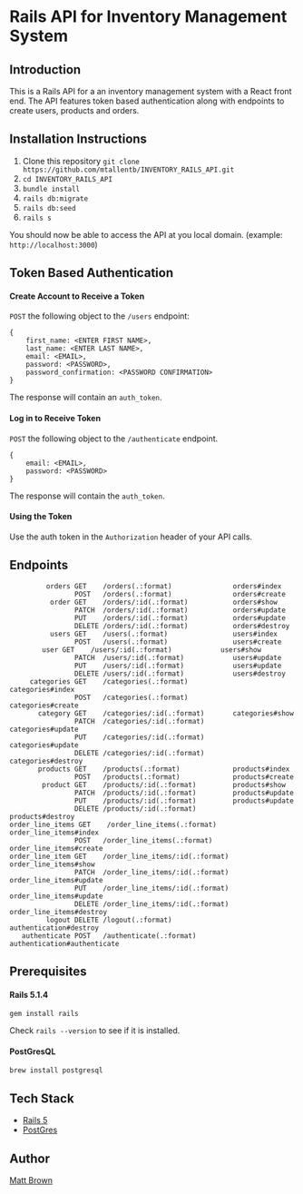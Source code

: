 # Rails API for Inventory Management System

## Introduction

This is a Rails API for a an inventory management system with a React front end. The API features token based authentication along with endpoints to create users, products and orders.

## Installation Instructions

1. Clone this repository `git clone https://github.com/mtallentb/INVENTORY_RAILS_API.git`
2. `cd INVENTORY_RAILS_API`
3. `bundle install`
4. `rails db:migrate`
5. `rails db:seed`
6. `rails s`

You should now be able to access the API at you local domain. (example: `http://localhost:3000`)

## Token Based Authentication

#### Create Account to Receive a Token

`POST` the following object to the `/users` endpoint:

```
{
    first_name: <ENTER FIRST NAME>,
    last_name: <ENTER LAST NAME>,
    email: <EMAIL>,
    password: <PASSWORD>,
    password_confirmation: <PASSWORD CONFIRMATION>
}
```

The response will contain an `auth_token`.

#### Log in to Receive Token

`POST` the following object to the `/authenticate` endpoint.

```
{
    email: <EMAIL>,
    password: <PASSWORD>
}
```

The response will contain the `auth_token`.

#### Using the Token

Use the auth token in the `Authorization` header of your API calls.

## Endpoints

```
         orders GET    /orders(.:format)               orders#index
                POST   /orders(.:format)               orders#create
          order GET    /orders/:id(.:format)           orders#show
                PATCH  /orders/:id(.:format)           orders#update
                PUT    /orders/:id(.:format)           orders#update
                DELETE /orders/:id(.:format)           orders#destroy
          users GET    /users(.:format)                users#index
                POST   /users(.:format)                users#create
        user GET    /users/:id(.:format)            users#show
                PATCH  /users/:id(.:format)            users#update
                PUT    /users/:id(.:format)            users#update
                DELETE /users/:id(.:format)            users#destroy
     categories GET    /categories(.:format)           categories#index
                POST   /categories(.:format)           categories#create
       category GET    /categories/:id(.:format)       categories#show
                PATCH  /categories/:id(.:format)       categories#update
                PUT    /categories/:id(.:format)       categories#update
                DELETE /categories/:id(.:format)       categories#destroy
       products GET    /products(.:format)             products#index
                POST   /products(.:format)             products#create
        product GET    /products/:id(.:format)         products#show
                PATCH  /products/:id(.:format)         products#update
                PUT    /products/:id(.:format)         products#update
                DELETE /products/:id(.:format)         products#destroy
order_line_items GET    /order_line_items(.:format)     order_line_items#index
                POST   /order_line_items(.:format)     order_line_items#create
order_line_item GET    /order_line_items/:id(.:format) order_line_items#show
                PATCH  /order_line_items/:id(.:format) order_line_items#update
                PUT    /order_line_items/:id(.:format) order_line_items#update
                DELETE /order_line_items/:id(.:format) order_line_items#destroy
         logout DELETE /logout(.:format)               authentication#destroy
   authenticate POST   /authenticate(.:format)         authentication#authenticate
```

## Prerequisites

#### Rails 5.1.4

`gem install rails`

Check `rails --version` to see if it is installed.

#### PostGresQL

`brew install postgresql`

## Tech Stack

* [Rails 5](http://rubyonrails.org/)
* [PostGres](https://www.postgresql.org/)

## Author

[Matt Brown](mailto:mtallentb.design@gmail.com)

